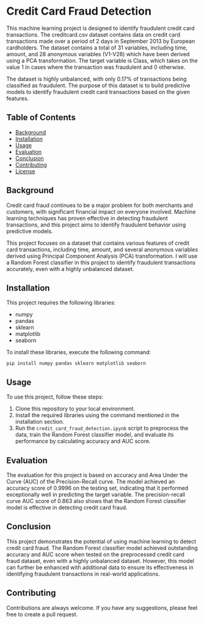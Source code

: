 # Credit Card Fraud Detection

This machine learning project is designed to identify fraudulent credit card transactions. The creditcard.csv dataset contains data on credit card transactions made over a period of 2 days in September 2013 by European cardholders. The dataset contains a total of 31 variables, including time, amount, and 28 anonymous variables (V1-V28) which have been derived using a PCA transformation. The target variable is Class, which takes on the value 1 in cases where the transaction was fraudulent and 0 otherwise. 

The dataset is highly unbalanced, with only 0.17% of transactions being classified as fraudulent. The purpose of this dataset is to build predictive models to identify fraudulent credit card transactions based on the given features.

## Table of Contents

- [Background](#background)
- [Installation](#installation)
- [Usage](#usage)
- [Evaluation](#evaluation)
- [Conclusion](#conclusion)
- [Contributing](#contributing)
- [License](#license)

## Background

Credit card fraud continues to be a major problem for both merchants and customers, with significant financial impact on everyone involved. Machine learning techniques has proven effective in detecting fraudulent transactions, and this project aims to identify fraudulent behavior using predictive models.

This project focuses on a dataset that contains various features of credit card transactions, including time, amount, and several anonymous variables derived using Principal Component Analysis (PCA) transformation. I will use a Random Forest classifier in this project to identify fraudulent transactions accurately, even with a highly unbalanced dataset.

## Installation

This project requires the following libraries:

- numpy
- pandas
- sklearn
- matplotlib
- seaborn

To install these libraries, execute the following command:

```
pip install numpy pandas sklearn matplotlib seaborn
```

## Usage

To use this project, follow these steps:

1. Clone this repository to your local environment.
2. Install the required libraries using the command mentioned in the installation section.
3. Run the `credit_card_fraud_detection.ipynb` script to preprocess the data, train the Random Forest classifier model, and evaluate its performance by calculating accuracy and AUC score.

## Evaluation

The evaluation for this project is based on accuracy and Area Under the Curve (AUC) of the Precision-Recall curve. The model achieved an accuracy score of 0.9996 on the testing set, indicating that it performed exceptionally well in predicting the target variable. The precision-recall curve AUC score of 0.863 also shows that the Random Forest classifier model is effective in detecting credit card fraud.

## Conclusion

This project demonstrates the potential of using machine learning to detect credit card fraud. The Random Forest classifier model achieved outstanding accuracy and AUC score when tested on the preprocessed credit card fraud dataset, even with a highly unbalanced dataset. However, this model can further be enhanced with additional data to ensure its effectiveness in identifying fraudulent transactions in real-world applications.

## Contributing

Contributions are always welcome. If you have any suggestions, please feel free to create a pull request.
